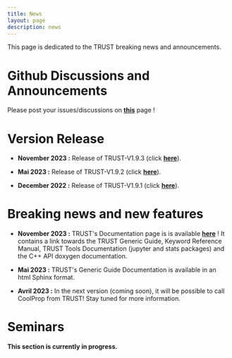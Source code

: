 ```yaml
---
title: News
layout: page
description: news
---
```


This page is dedicated to the TRUST breaking news and announcements. 

# Github Discussions and Announcements

Please post your issues/discussions on **[this](https://github.com/cea-trust-platform/trust-code/discussions)** page !

# Version Release

- **November 2023 :** Release of TRUST-V1.9.3 (click **[here](https://github.com/cea-trust-platform/trust-code/releases/tag/v1.9.3)**).

- **Mai 2023 :** Release of TRUST-V1.9.2 (click **[here](https://github.com/cea-trust-platform/trust-code/releases/tag/v1.9.2)**).

- **December 2022 :** Release of TRUST-V1.9.1 (click **[here](https://github.com/cea-trust-platform/trust-code/releases/tag/v1.9.1)**).

# Breaking news and new features 

- **November 2023 :** TRUST's Documentation page is is available **[here](https://cea-trust-platform.readthedocs.io/en/latest/)** ! It contains a link towards the TRUST Generic Guide, Keyword Reference Manual, TRUST Tools Documentation (jupyter and stats packages) and the C++ API doxygen documentation.

- **Mai 2023 :** TRUST's Generic Guide Documentation is available in an html Sphinx format.

- **Avril 2023 :** In the next version (coming soon), it will be possible to call CoolProp from TRUST! Stay tuned for more information.

# Seminars

**This section is currently in progress.**
